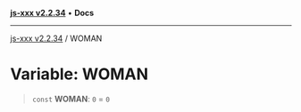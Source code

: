 [**js-xxx v2.2.34**](../README.md) • **Docs**

***

[js-xxx v2.2.34](../README.md) / WOMAN

# Variable: WOMAN

> `const` **WOMAN**: `0` = `0`
